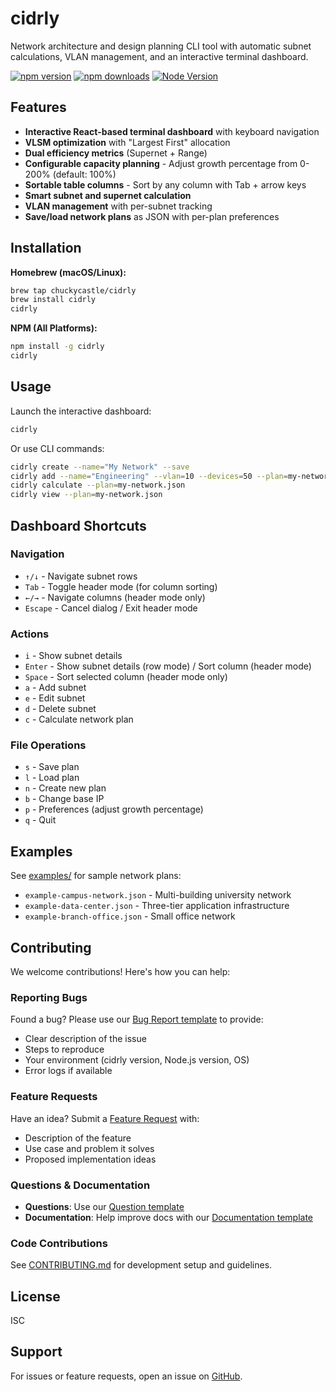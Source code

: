 # cidrly

Network architecture and design planning CLI tool with automatic subnet calculations, VLAN management, and an interactive terminal dashboard.

[![npm version](https://img.shields.io/npm/v/cidrly)](https://www.npmjs.com/package/cidrly)
[![npm downloads](https://img.shields.io/npm/dm/cidrly)](https://www.npmjs.com/package/cidrly)
[![Node Version](https://img.shields.io/node/v/cidrly)](https://nodejs.org)

## Features

- **Interactive React-based terminal dashboard** with keyboard navigation
- **VLSM optimization** with "Largest First" allocation
- **Dual efficiency metrics** (Supernet + Range)
- **Configurable capacity planning** - Adjust growth percentage from 0-200% (default: 100%)
- **Sortable table columns** - Sort by any column with Tab + arrow keys
- **Smart subnet and supernet calculation**
- **VLAN management** with per-subnet tracking
- **Save/load network plans** as JSON with per-plan preferences

## Installation

**Homebrew (macOS/Linux):**

```bash
brew tap chuckycastle/cidrly
brew install cidrly
cidrly
```

**NPM (All Platforms):**

```bash
npm install -g cidrly
cidrly
```

## Usage

Launch the interactive dashboard:

```bash
cidrly
```

Or use CLI commands:

```bash
cidrly create --name="My Network" --save
cidrly add --name="Engineering" --vlan=10 --devices=50 --plan=my-network.json
cidrly calculate --plan=my-network.json
cidrly view --plan=my-network.json
```

## Dashboard Shortcuts

### Navigation
- `↑/↓` - Navigate subnet rows
- `Tab` - Toggle header mode (for column sorting)
- `←/→` - Navigate columns (header mode only)
- `Escape` - Cancel dialog / Exit header mode

### Actions
- `i` - Show subnet details
- `Enter` - Show subnet details (row mode) / Sort column (header mode)
- `Space` - Sort selected column (header mode only)
- `a` - Add subnet
- `e` - Edit subnet
- `d` - Delete subnet
- `c` - Calculate network plan

### File Operations
- `s` - Save plan
- `l` - Load plan
- `n` - Create new plan
- `b` - Change base IP
- `p` - Preferences (adjust growth percentage)
- `q` - Quit

## Examples

See [examples/](examples/) for sample network plans:

- `example-campus-network.json` - Multi-building university network
- `example-data-center.json` - Three-tier application infrastructure
- `example-branch-office.json` - Small office network

## Contributing

We welcome contributions! Here's how you can help:

### Reporting Bugs

Found a bug? Please use our [Bug Report template](https://github.com/chuckycastle/cidrly/issues/new?template=bug_report.yml) to provide:

- Clear description of the issue
- Steps to reproduce
- Your environment (cidrly version, Node.js version, OS)
- Error logs if available

### Feature Requests

Have an idea? Submit a [Feature Request](https://github.com/chuckycastle/cidrly/issues/new?template=feature_request.yml) with:

- Description of the feature
- Use case and problem it solves
- Proposed implementation ideas

### Questions & Documentation

- **Questions**: Use our [Question template](https://github.com/chuckycastle/cidrly/issues/new?template=question.yml)
- **Documentation**: Help improve docs with our [Documentation template](https://github.com/chuckycastle/cidrly/issues/new?template=documentation.yml)

### Code Contributions

See [CONTRIBUTING.md](CONTRIBUTING.md) for development setup and guidelines.

## License

ISC

## Support

For issues or feature requests, open an issue on [GitHub](https://github.com/chuckycastle/cidrly/issues).
